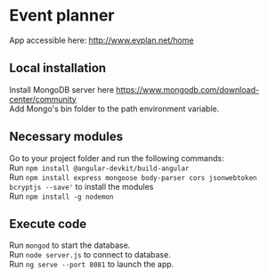 # Event planner

App accessible here: http://www.evplan.net/home

## Local installation

Install MongoDB server here https://www.mongodb.com/download-center/community \
Add Mongo's bin folder to the path environment variable.

## Necessary modules

Go to your project folder and run the following commands:\
Run `npm install @angular-devkit/build-angular`\
Run `npm install express mongoose body-parser cors jsonwebtoken bcryptjs --save'` to install the modules\
Run `npm install -g nodemon`

## Execute code

Run `mongod` to start the database.\
Run `node server.js` to connect to database.\
Run `ng serve --port 8081` to launch the app.

